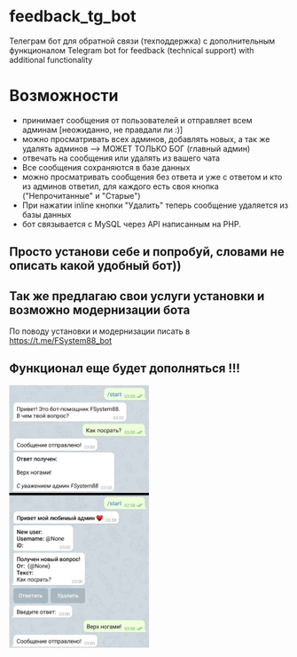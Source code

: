 # feedback_tg_bot
Телеграм бот для обратной связи (техподдержка) с дополнительным функционалом
Telegram bot for feedback (technical support) with additional functionality

# Возможности
- принимает сообщения от пользователей и отправляет всем админам [неожиданно, не правдали ли :)]
- можно просматривать всех админов, добавлять новых, а так же удалять админов --> МОЖЕТ ТОЛЬКО БОГ (главный админ)
- отвечать на сообщения или удалять из вашего чата 
- Все сообщения сохраняются в базе данных
- можно просматривать сообщения без ответа и уже с ответом и кто из админов ответил, для каждого есть своя кнопка ("Непрочитанные" и "Старые")
- При нажатии inline кнопки "Удалить" теперь сообщение удаляется из базы данных
- бот связывается с MySQL через API написанным на PHP.

## Просто установи себе и попробуй, словами не описать какой удобный бот))
## Так же предлагаю свои услуги установки и возможно модернизации бота
По поводу установки и модернизации писать в https://t.me/FSystem88_bot
## Функционал еще будет дополняться !!!



<img src="https://raw.githubusercontent.com/FSystem88/feedback_tg_bot/main/feedback.jpg" width="50%">
